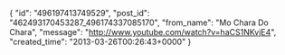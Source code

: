  {
   "id": "496197413749529",
   "post_id": "462493170453287_496174337085170",
   "from_name": "Mo Chara Do Chara",
   "message": "http://www.youtube.com/watch?v=haCS1NKvjE4",
   "created_time": "2013-03-26T00:26:43+0000"
 }
